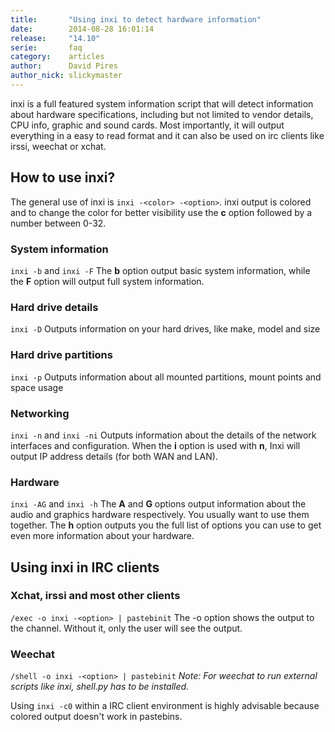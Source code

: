 ```yaml
---
title:       "Using inxi to detect hardware information"
date:        2014-08-28 16:01:14
release:     "14.10"
serie:       faq
category:    articles
author:      David Pires
author_nick: slickymaster
---
```


inxi is a full featured system information script that will detect information about hardware specifications, including but not limited to vendor details, CPU info, graphic and sound cards. Most importantly, it will output everything in a easy to read format and it can also be used on irc clients like irssi, weechat or xchat.

How to use inxi?
----------------

The general use of inxi is `inxi -<color> -<option>`. inxi output is colored and to change the color for better visibility use the **c** option followed by a number between 0-32.

### System information
`inxi -b` and `inxi -F`
The **b** option output basic system information, while the **F** option will output full system information.

### Hard drive details
`inxi -D`
Outputs information on your hard drives, like make, model and size

### Hard drive partitions
`inxi -p`
Outputs information about all mounted partitions, mount points and space usage

### Networking
`inxi -n` and `inxi -ni`
Outputs information about the details of the network interfaces and configuration. When the **i** option is used with **n**, Inxi will output IP address details (for both WAN and LAN).

### Hardware
`inxi -AG` and `inxi -h`
The **A** and **G** options output information about the audio and graphics hardware respectively. You usually want to use them together. The **h** option outputs you the full list of options you can use to get even more information about your hardware.

Using inxi in IRC clients
-------------------------

### Xchat, irssi and most other clients
`/exec -o inxi -<option> | pastebinit`
The -o option shows the output to the channel. Without it, only the user will see the output.

### Weechat
`/shell -o inxi -<option> | pastebinit`
*Note: For weechat to run external scripts like inxi, shell.py has to be installed.*

Using `inxi -c0` within a IRC client environment is highly advisable because colored output doesn't work in pastebins.
